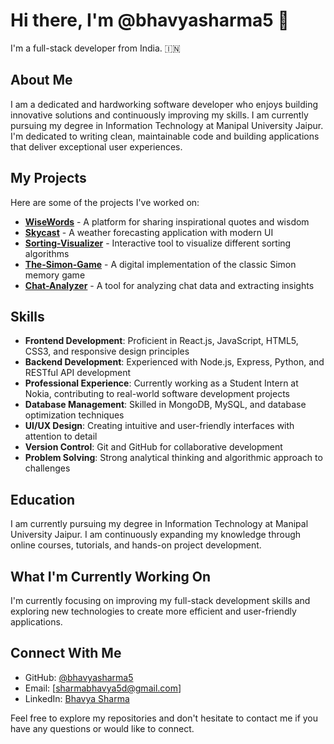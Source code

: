 # Hi there, I'm @bhavyasharma5 👋

I'm a full-stack developer from India. 🇮🇳

## About Me

I am a dedicated and hardworking software developer who enjoys building innovative solutions and continuously improving my skills. I am currently pursuing my degree in Information Technology at Manipal University Jaipur.
I'm dedicated to writing clean, maintainable code and building applications that deliver exceptional user experiences. 

## My Projects

Here are some of the projects I've worked on:

* **[WiseWords](https://github.com/bhavyasharma5/WiseWords)** - A platform for sharing inspirational quotes and wisdom
* **[Skycast](https://github.com/bhavyasharma5/Skycast)** - A weather forecasting application with modern UI
* **[Sorting-Visualizer](https://github.com/bhavyasharma5/Sorting-Visualizer)** - Interactive tool to visualize different sorting algorithms
* **[The-Simon-Game](https://github.com/bhavyasharma5/The-Simon-Game)** - A digital implementation of the classic Simon memory game
* **[Chat-Analyzer](https://github.com/bhavyasharma5/Chat-Analyzer)** - A tool for analyzing chat data and extracting insights

## Skills

- **Frontend Development**: Proficient in React.js, JavaScript, HTML5, CSS3, and responsive design principles
- **Backend Development**: Experienced with Node.js, Express, Python, and RESTful API development
- **Professional Experience**: Currently working as a Student Intern at Nokia, contributing to real-world software development projects
- **Database Management**: Skilled in MongoDB, MySQL, and database optimization techniques
- **UI/UX Design**: Creating intuitive and user-friendly interfaces with attention to detail
- **Version Control**: Git and GitHub for collaborative development
- **Problem Solving**: Strong analytical thinking and algorithmic approach to challenges

## Education

I am currently pursuing my degree in Information Technology at Manipal University Jaipur. I am continuously expanding my knowledge through online courses, tutorials, and hands-on project development.

## What I'm Currently Working On

I'm currently focusing on improving my full-stack development skills and exploring new technologies to create more efficient and user-friendly applications.

## Connect With Me

- GitHub: [@bhavyasharma5](https://github.com/bhavyasharma5)
- Email: [sharmabhavya5d@gmail.com]
- LinkedIn: [Bhavya Sharma](https://www.linkedin.com/in/bhavya-sharma-67101a2b1)


Feel free to explore my repositories and don't hesitate to contact me if you have any questions or would like to connect. 
